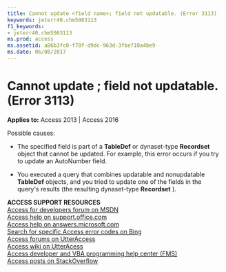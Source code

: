 ```yaml
---
title: Cannot update <field name>; field not updatable. (Error 3113)
keywords: jeterr40.chm5003113
f1_keywords:
- jeterr40.chm5003113
ms.prod: access
ms.assetid: a86b3fc0-f78f-d9dc-963d-3fbe710a4be9
ms.date: 06/08/2017
---
```



# Cannot update <field name>; field not updatable. (Error 3113)

  

**Applies to:** Access 2013 | Access 2016

Possible causes:



- The specified field is part of a **TableDef** or dynaset-type **Recordset** object that cannot be updated. For example, this error occurs if you try to update an AutoNumber field.
    
- You executed a query that combines updatable and nonupdatable **TableDef** objects, and you tried to update one of the fields in the query's results (the resulting dynaset-type **Recordset** ).
    

 **ACCESS SUPPORT RESOURCES**<br>
[Access for developers forum on MSDN](https://social.msdn.microsoft.com/Forums/office/en-US/home?forum=accessdev)<br>
[Access help on support.office.com](https://support.office.com/search/results?query=Access)<br>
[Access help on answers.microsoft.com](http://answers.microsoft.com/en-us/office/forum/access?page=1&;tab=question&;status=all&;auth=1)<br>
[Search for specific Access error codes on Bing](http://www.bing.com/)<br>
[Access forums on UtterAccess](http://www.utteraccess.com/forum/index.php?act=idx)<br>
[Access wiki on UtterAcess](http://www.utteraccess.com/forum/index.php?act=idx)<br>
[Access developer and VBA programming help center (FMS)](http://www.fmsinc.com/MicrosoftAccess/developer/)<br>
[Access posts on StackOverflow](http://stackoverflow.com/questions/tagged/ms-access)

